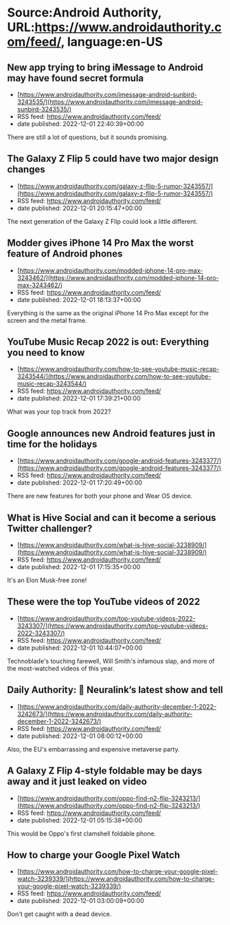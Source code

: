 # Source:Android Authority, URL:https://www.androidauthority.com/feed/, language:en-US

## New app trying to bring iMessage to Android may have found secret formula
 - [https://www.androidauthority.com/imessage-android-sunbird-3243535/](https://www.androidauthority.com/imessage-android-sunbird-3243535/)
 - RSS feed: https://www.androidauthority.com/feed/
 - date published: 2022-12-01 22:40:39+00:00

There are still a lot of questions, but it sounds promising.

## The Galaxy Z Flip 5 could have two major design changes
 - [https://www.androidauthority.com/galaxy-z-flip-5-rumor-3243557/](https://www.androidauthority.com/galaxy-z-flip-5-rumor-3243557/)
 - RSS feed: https://www.androidauthority.com/feed/
 - date published: 2022-12-01 20:15:47+00:00

The next generation of the Galaxy Z Flip could look a little different.

## Modder gives iPhone 14 Pro Max the worst feature of Android phones
 - [https://www.androidauthority.com/modded-iphone-14-pro-max-3243462/](https://www.androidauthority.com/modded-iphone-14-pro-max-3243462/)
 - RSS feed: https://www.androidauthority.com/feed/
 - date published: 2022-12-01 18:13:37+00:00

Everything is the same as the original iPhone 14 Pro Max except for the screen and the metal frame.

## YouTube Music Recap 2022 is out: Everything you need to know
 - [https://www.androidauthority.com/how-to-see-youtube-music-recap-3243544/](https://www.androidauthority.com/how-to-see-youtube-music-recap-3243544/)
 - RSS feed: https://www.androidauthority.com/feed/
 - date published: 2022-12-01 17:39:21+00:00

What was your top track from 2022?

## Google announces new Android features just in time for the holidays
 - [https://www.androidauthority.com/google-android-features-3243377/](https://www.androidauthority.com/google-android-features-3243377/)
 - RSS feed: https://www.androidauthority.com/feed/
 - date published: 2022-12-01 17:20:49+00:00

There are new features for both your phone and Wear OS device.

## What is Hive Social and can it become a serious Twitter challenger?
 - [https://www.androidauthority.com/what-is-hive-social-3238909/](https://www.androidauthority.com/what-is-hive-social-3238909/)
 - RSS feed: https://www.androidauthority.com/feed/
 - date published: 2022-12-01 17:15:35+00:00

It's an Elon Musk-free zone!

## These were the top YouTube videos of 2022
 - [https://www.androidauthority.com/top-youtube-videos-2022-3243307/](https://www.androidauthority.com/top-youtube-videos-2022-3243307/)
 - RSS feed: https://www.androidauthority.com/feed/
 - date published: 2022-12-01 10:44:07+00:00

Technoblade's touching farewell, Will Smith's infamous slap, and more of the most-watched videos of this year.

## Daily Authority: 🧠 Neuralink’s latest show and tell
 - [https://www.androidauthority.com/daily-authority-december-1-2022-3242673/](https://www.androidauthority.com/daily-authority-december-1-2022-3242673/)
 - RSS feed: https://www.androidauthority.com/feed/
 - date published: 2022-12-01 08:00:12+00:00

Also, the EU's embarrassing and expensive metaverse party.

## A Galaxy Z Flip 4-style foldable may be days away and it just leaked on video
 - [https://www.androidauthority.com/oppo-find-n2-flip-3243213/](https://www.androidauthority.com/oppo-find-n2-flip-3243213/)
 - RSS feed: https://www.androidauthority.com/feed/
 - date published: 2022-12-01 05:15:38+00:00

This would be Oppo's first clamshell foldable phone.

## How to charge your Google Pixel Watch
 - [https://www.androidauthority.com/how-to-charge-your-google-pixel-watch-3239339/](https://www.androidauthority.com/how-to-charge-your-google-pixel-watch-3239339/)
 - RSS feed: https://www.androidauthority.com/feed/
 - date published: 2022-12-01 03:00:09+00:00

Don't get caught with a dead device.

